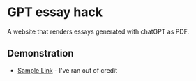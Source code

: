 # GPT essay hack
A website that renders essays generated with chatGPT as PDF.

## Demonstration
* [Sample Link](https://essay.cabbache.net) - I've ran out of credit
